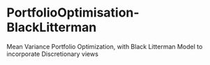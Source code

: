# PortfolioOptimisation-BlackLitterman
Mean Variance Portfolio Optimization, with Black Litterman Model to incorporate Discretionary views
